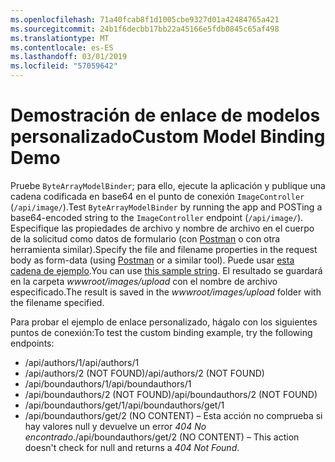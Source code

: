 ```yaml
---
ms.openlocfilehash: 71a40fcab8f1d1005cbe9327d01a42484765a421
ms.sourcegitcommit: 24b1f6decbb17bb22a45166e5fdb0845c65af498
ms.translationtype: MT
ms.contentlocale: es-ES
ms.lasthandoff: 03/01/2019
ms.locfileid: "57059642"
---
```

# <a name="custom-model-binding-demo"></a><span data-ttu-id="7bb54-101">Demostración de enlace de modelos personalizado</span><span class="sxs-lookup"><span data-stu-id="7bb54-101">Custom Model Binding Demo</span></span>

<span data-ttu-id="7bb54-102">Pruebe `ByteArrayModelBinder`; para ello, ejecute la aplicación y publique una cadena codificada en base64 en el punto de conexión `ImageController` (`/api/image/`).</span><span class="sxs-lookup"><span data-stu-id="7bb54-102">Test `ByteArrayModelBinder` by running the app and POSTing a base64-encoded string to the `ImageController` endpoint (`/api/image/`).</span></span> <span data-ttu-id="7bb54-103">Especifique las propiedades de archivo y nombre de archivo en el cuerpo de la solicitud como datos de formulario (con [Postman](https://www.getpostman.com/) o con otra herramienta similar).</span><span class="sxs-lookup"><span data-stu-id="7bb54-103">Specify the file and filename properties in the request body as form-data (using [Postman](https://www.getpostman.com/) or a similar tool).</span></span> <span data-ttu-id="7bb54-104">Puede usar [esta cadena de ejemplo](Base64String.txt).</span><span class="sxs-lookup"><span data-stu-id="7bb54-104">You can use [this sample string](Base64String.txt).</span></span> <span data-ttu-id="7bb54-105">El resultado se guardará en la carpeta *wwwroot/images/upload* con el nombre de archivo especificado.</span><span class="sxs-lookup"><span data-stu-id="7bb54-105">The result is saved in the *wwwroot/images/upload* folder with the filename specified.</span></span>

<span data-ttu-id="7bb54-106">Para probar el ejemplo de enlace personalizado, hágalo con los siguientes puntos de conexión:</span><span class="sxs-lookup"><span data-stu-id="7bb54-106">To test the custom binding example, try the following endpoints:</span></span>

* <span data-ttu-id="7bb54-107">/api/authors/1</span><span class="sxs-lookup"><span data-stu-id="7bb54-107">/api/authors/1</span></span>
* <span data-ttu-id="7bb54-108">/api/authors/2 (NOT FOUND)</span><span class="sxs-lookup"><span data-stu-id="7bb54-108">/api/authors/2 (NOT FOUND)</span></span>
* <span data-ttu-id="7bb54-109">/api/boundauthors/1</span><span class="sxs-lookup"><span data-stu-id="7bb54-109">/api/boundauthors/1</span></span>
* <span data-ttu-id="7bb54-110">/api/boundauthors/2 (NOT FOUND)</span><span class="sxs-lookup"><span data-stu-id="7bb54-110">/api/boundauthors/2 (NOT FOUND)</span></span>
* <span data-ttu-id="7bb54-111">/api/boundauthors/get/1</span><span class="sxs-lookup"><span data-stu-id="7bb54-111">/api/boundauthors/get/1</span></span>
* <span data-ttu-id="7bb54-112">/api/boundauthors/get/2 (NO CONTENT) &ndash; Esta acción no comprueba si hay valores null y devuelve un error *404 No encontrado*.</span><span class="sxs-lookup"><span data-stu-id="7bb54-112">/api/boundauthors/get/2 (NO CONTENT) &ndash; This action doesn't check for null and returns a *404 Not Found*.</span></span>
